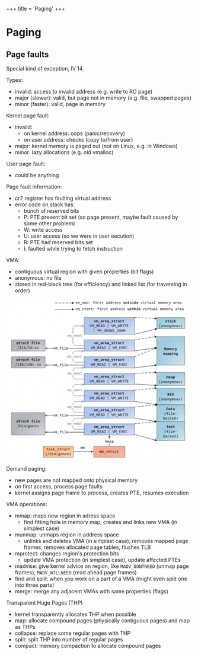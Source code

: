 +++
title = 'Paging'
+++

# Paging
## Page faults
Special kind of exception, IV 14.

Types:
- invalid: access to invalid address (e.g. write to RO page)
- major (slower): valid, but page not in memory (e.g. file, swapped pages)
- minor (faster): valid, page in memory

Kernel page fault:
- invalid:
    - on kernel address: oops (panic/recovery)
    - on user address: checks (copy to/from user)
- major: kernel memory is paged out (not on Linux, e.g. in Windows)
- minor: lazy allocations (e.g. old vmalloc)

User page fault:
- could be anything

Page fault information:
- cr2 register has faulting virtual address
- error code on stack has:
    - bunch of reserved bits
    - P: PTE present bit set (so page present, maybe fault caused by some other problem)
    - W: write access
    - U: user access (so we were in user eecution)
    - R: PTE had reserved bits set
    - I: faulted while trying to fetch instruction

VMA:
- contiguous virtual region with given properties (bit flags)
- anonymous: no file
- stored in red-black tree (for efficiency) and linked list (for traversing in order)

![VMA diagram](vma-diagram.png)

Demand paging:
- new pages are not mapped onto physical memory
- on first access, process page faults
- kernel assigns page frame to process, creates PTE, resumes execution

VMA operations:
- mmap: maps new region in adress space
    - find fitting hole in memory map, creates and links new VMA (in simplest case)
- munmap: unmaps region in address space
    - unlinks and deletes VMA (in simplest case), removes mapped page frames, removes allocated page tables, flushes TLB
- mprotect: changes region's protection bits
    - update VMA protection (in simplest case), update affected PTEs
- madvise: give kernel advice on region, like `MADV_DONTNEED` (unmap page frames), `MADV_WILLNEED` (read ahead page frames)
- find and split: when you work on a part of a VMA (might even split one into three parts)
- merge: merge any adjacent VMAs with same properties (flags)

Transparent Huge Pages (THP)
- kernel transparently allocates THP when possible
- map: allocate compound pages (physically contiguous pages) and map as THPs
- collapse: replace some regular pages with THP
- split: split THP into number of regular pages
- compact: memory compaction to allocate compound pages
